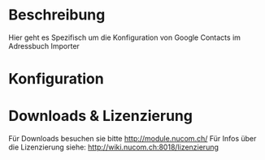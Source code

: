 <!-- TITLE: Quelle: Google Contacts -->
# Beschreibung
Hier geht es Spezifisch um die Konfiguration von Google Contacts im Adressbuch Importer
# Konfiguration

# Downloads & Lizenzierung
Für Downloads besuchen sie bitte http://module.nucom.ch/
Für Infos über die Lizenzierung siehe: http://wiki.nucom.ch:8018/lizenzierung
